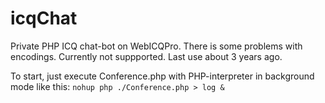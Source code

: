 icqChat
========

Private PHP ICQ chat-bot on WebICQPro.
There is some problems with encodings. Currently not suppported. Last use about 3 years ago.

To start, just execute Conference.php with PHP-interpreter in background mode like this:
`nohup php ./Conference.php > log &`